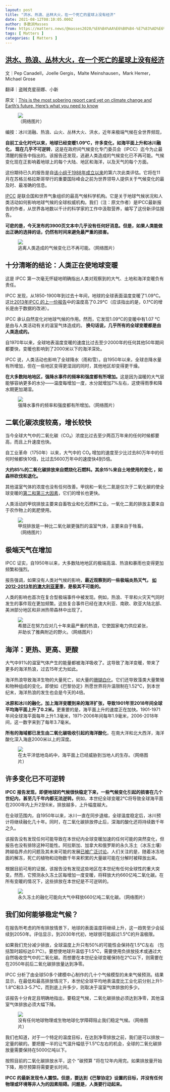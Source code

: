 ```yaml
---
layout: post
title: "洪水、热浪、丛林大火，在一个死亡的星球上没有经济"
date: 2021-08-12T08:10:05.000Z
author: 多数派Masses
from: https://matters.news/@masses2020/%E6%B4%AA%E6%B0%B4-%E7%83%AD%E6%B5%AA-%E4%B8%9B%E6%9E%97%E5%A4%A7%E7%81%AB-%E5%9C%A8%E4%B8%80%E4%B8%AA%E6%AD%BB%E4%BA%A1%E7%9A%84%E6%98%9F%E7%90%83%E4%B8%8A%E6%B2%A1%E6%9C%89%E7%BB%8F%E6%B5%8E-bafyreihkcbvi7x22toevbjlor27tr6ftagcfj7aqxbdura5jpjygznwxni
tags: [ Matters ]
categories: [ Matters ]
---
```

<!--1628755805000-->
[洪水、热浪、丛林大火，在一个死亡的星球上没有经济](https://matters.news/@masses2020/%E6%B4%AA%E6%B0%B4-%E7%83%AD%E6%B5%AA-%E4%B8%9B%E6%9E%97%E5%A4%A7%E7%81%AB-%E5%9C%A8%E4%B8%80%E4%B8%AA%E6%AD%BB%E4%BA%A1%E7%9A%84%E6%98%9F%E7%90%83%E4%B8%8A%E6%B2%A1%E6%9C%89%E7%BB%8F%E6%B5%8E-bafyreihkcbvi7x22toevbjlor27tr6ftagcfj7aqxbdura5jpjygznwxni)
------

<div>
<p>文｜Pep Canadell，Joelle Gergis，Malte Meinshausen，Mark Hemer，Michael Grose</p><p>翻译｜盗贼克星丽娜、小新</p><p>原文｜<a href="https://theconversation.com/this-is-the-most-sobering-report-card-yet-on-climate-change-and-earths-future-heres-what-you-need-to-know-165395" target="_blank">This is the most sobering report card yet on climate change and Earth’s future. Here’s what you need to know</a></p><figure class="image"><img src="https://assets.matters.news/embed/77f18787-6d34-4043-bb4b-3b9754717700.png" data-asset-id="77f18787-6d34-4043-bb4b-3b9754717700" referrerpolicy="no-referrer"><figcaption><span>（网络图片）</span></figcaption></figure><pre class="ql-syntax">编按：冰川消融、热浪、山火、丛林大火、洪水，近年来极端气候在全世界频现，仅7月一个月，极端降雨在欧洲及亚洲导致的山体滑坡和洪水就导致超过900人丧生，北美也正经历着火灾、干旱及其带来的水电供应危机。8月9日，联合国政府间气候变化委员会（IPCC）发布权威报告，驳斥否定气候变暖和认为气候变暖是地球自然周期的论调，明确指出人类活动对全球气候变暖的主要责任。报告同时发出警告，如果人类再不共同面对，继续仅着眼眼前的经济利益、盲目否定气候变化的事实，地球将不可逆转地“死亡”，经济发展也将成为泡影。 该报告由中法科学家共同领衔的来自66个国家的234名科学家团队共同撰写，经过多个阶段的起草、审查、和专家及政府回复和批准，权威性有相当保障。本文转载自Conversation，作者为多名参与IPCC报告的撰写者。</pre><p><strong>自前工业化时代以来，地球已经变暖1.09℃，许多变化，如海平面上升和冰川融化， 现在几乎不可逆转</strong>，这是在政府间气候变化专门委员会（IPCC）迄今为止最清醒的报告中指出的。该报告还发现，逃避人类造成的气候变化已不再可能。气候变化现在正影响着地球上的每个大陆、地区和海洋，以及天气的每个方面。</p><p>这份期待已久的报告是自<a href="https://www.ipcc.ch/about/history/" target="_blank">该小组于1988年成立以来</a>的第六次此类评估。它将在11月在苏格兰格拉斯哥举行的重要国际峰会之前为世界领导人提供关于气候变化的最及时、最准确的信息。</p><p><a href="https://www.ipcc.ch/" target="_blank">IPCC</a> 是联合国和世界气象组织的最高气候科学机构。它是关于地球气候状况和人类活动如何影响地球气候的全球权威机构。我们（注：原文作者）是IPCC最新报告的作者，从世界各地数以千计的科学家的工作中汲取营养，编写了这份新评估报告。</p><p><strong>可悲的是，今天发布的3900页文本中几乎没有任何好消息。但是，如果人类能做出正确的选择的话，仍然有时间来避免最严重的损害。 </strong></p><figure class="image"><img src="https://assets.matters.news/embed/c847ae84-10e2-4174-ae1c-8c308823cfc4.png" data-asset-id="c847ae84-10e2-4174-ae1c-8c308823cfc4" referrerpolicy="no-referrer"><figcaption><span>逃离人类造成的气候变化已不再可能。（网络图片）</span></figcaption></figure><h2>十分清晰的结论：人类正在使地球变暖</h2><p>这是 IPCC 第一次毫无怀疑地明确指出人类对观察到的大气、土地和海洋变暖负有责任。</p><p>IPCC 发现，从1850-1900年到过去十年间，地球的全球表面温度变暖了1.09℃。这比<a href="https://www.ipcc.ch/report/ar5/wg1/" target="_blank">2013年IPCC 的上一份报告</a>中的温度高了0.29℃（应该指出的是，0.1℃的增长是由于数据的改进）。</p><p>IPCC 承认自然变化对地球气候的作用。然而，它发现1.09℃的变暖中有1.07 ℃是由与人类活动有关的温室气体造成的。 <strong>换句话说，几乎所有的全球变暖都是由人类造成的。 </strong></p><p>自1970年以来，全球地表温度变暖的速度比过去至少2000年的任何其他50年期间都要快，变暖也影响到了2000米以下的海洋深处。</p><p>IPCC 说，人类活动也影响了全球降水（雨和雪）。自1950年以来，全球总降水量有所增加，但在一些地区变得更湿润的同时，其他地区却变得更干燥。</p><p><strong>在大多数陆地地区，强降水事件的频率和强度都有所增加。</strong>这是因为温暖的大气层能够容纳更多的水分——温度每增加一度，水分就增加7%左右，这使得雨季和降水期更加潮湿。</p><figure class="image"><img src="https://assets.matters.news/embed/9aeb0e45-2f5e-428e-aa48-f8c190001990.png" data-asset-id="9aeb0e45-2f5e-428e-aa48-f8c190001990" referrerpolicy="no-referrer"><figcaption><span>强降水事件的频率和强度都有所增加。（网络图片）</span></figcaption></figure><h2>二氧化碳浓度较高，增长较快</h2><p>当今全球大气中的二氧化碳（CO₂）浓度比过去至少两百万年来的任何时候都要高，而且上升速度也快。</p><p>自工业革命（1750年）以来，大气中的 CO₂ 增加的速度至少比过去80万年中的任何时候都快10倍，比过去5600万年中的速度快4到5倍。</p><p><strong>大约85%的二氧化碳排放来自燃烧化石燃料。其余15%来自土地使用的变化 ，如森林砍伐和退化。</strong></p><p>其他温室气体的浓度也没有任何改善。甲烷和一氧化二氮是仅次于二氧化碳的使全球变暖的<a href="https://www.globalcarbonproject.org/" target="_blank">第二和第三大因素</a>，它们的增长也更快。</p><p>人类活动的甲烷排放主要来自畜牧业和化石燃料工业。一氧化二氮的排放主要来自于农作物上的氮肥使用。</p><figure class="image"><img src="https://assets.matters.news/embed/59ec584c-8b11-4ecd-8105-311c1f916d33.png" data-asset-id="59ec584c-8b11-4ecd-8105-311c1f916d33" referrerpolicy="no-referrer"><figcaption><span>甲烷排放是一种比二氧化碳更强烈的温室气体，主要来自于牲畜。（网络图片）</span></figcaption></figure><h2>极端天气在增加</h2><p>IPCC 证实，自1950年以来，大多数陆地地区的极端高温、热浪和暴雨也变得更加频繁和强烈。</p><p>报告强调，如果没有人类对气候的影响，<strong>最近观察到的一些极端炎热天气， </strong><a href="http://www.bom.gov.au/climate/updates/articles/a001-summer-heatwave-2013.shtml" target="_blank"><strong>如2012-2013年的澳大利亚夏季</strong></a><strong>，是极其不可能的。</strong></p><p>人类的影响也首次在复合型极端事件中被发现。例如，热浪、干旱和火灾天气同时发生的事件现在更加频繁。这些复合事件已经在澳大利亚、南欧、欧亚大陆北部、美洲部分地区和非洲热带森林中出现了。 </p><figure class="image"><img src="https://assets.matters.news/embed/6bb8d40b-a57a-472c-b830-5ecb890a1cc3.png" data-asset-id="6bb8d40b-a57a-472c-b830-5ecb890a1cc3" referrerpolicy="no-referrer"><figcaption><span>希腊正在努力应对几十年来最严重的热浪，它使国家电力供应紧张，并助长了雅典附近的野火。（网络图片）</span></figcaption></figure><h2>海洋：更热、更高、更酸</h2><p>大气中91%的温室气体产生的能量都被海洋吸收了。这导致了海洋变暖，带来了更多的海洋热浪，过去15年尤为如此。</p><p>海洋热浪导致海洋生物的大量死亡，如大量的<a href="https://theconversation.com/we-just-spent-two-weeks-surveying-the-great-barrier-reef-what-we-saw-was-an-utter-tragedy-135197" target="_blank">珊瑚白化</a>。它们还导致藻类大量繁殖和物种组成的变化。即使如《巴黎协定》所愿世界将升温限制在1.52℃，到本世纪末，海洋热浪的发生也会是今天的4倍。</p><p><strong>冰原和冰川的融化，加上海洋变暖到来的海洋扩张，导致1901年至2018年间全球平均海平面上升了0.2米。</strong>更重要的是，海平面上升的速度正在加快。1901-1971年间全球海平面每年上升1.3毫米，1971-2006年间每年1.9毫米，2006-2018年间，这一数字来到了每年3.7毫米。</p><p><strong>所有的海域都已发生由二氧化碳吸收引起的海洋酸化</strong>，在南大洋和北大西洋，海洋酸化深入海底2000米以上的深度。 </p><figure class="image"><img src="https://assets.matters.news/embed/ce0d1ed6-e604-4886-ba87-26c6ba9fde90.png" data-asset-id="ce0d1ed6-e604-4886-ba87-26c6ba9fde90" referrerpolicy="no-referrer"><figcaption><span>在太平洋低地岛屿中，海平面上已经威胁到当地人的生存。（网络图片）</span></figcaption></figure><h2>许多变化已不可逆转</h2><p><strong>IPCC 报告发现，即便地球的气候很快稳定下来，一些气候变化引起的损害在几个世纪内，甚至几千年内都无法逆转。</strong>例如，本世纪全球变暖2℃将导致全球海平面在2000年内上升2至6米，排放越多，上升幅度越大。</p><p>在全球范围内，自1950年以来，冰川一直在同步退缩，全球温度稳定后，冰川预计将继续融化几十年。同时，在二氧化碳排放停止后，深海的酸化还将持续数千年之久。</p><p>该报告没有发现任何可能导致在本世纪内全球变暖加速的任何可能的突然变化，但报告也没有排除这种可能性。阿拉斯加、加拿大和俄罗斯的永久冻土（冰冻土壤）跨越临界点的问题及其未来可能的发展<a href="https://www.carbonbrief.org/guest-post-the-irreversible-emissions-of-a-permafrost-tipping-point?utm_source=web&utm_medium=referal&utm_campaign=TPContentBox" target="_blank">已被广泛讨论</a>。人们关注的是，随着冰冻地面的解冻，死亡的植物和动物数千年来积累的大量碳可能在分解时被释放出来。</p><p>根据目前可用的证据，该报告没有发现这些地区在本世纪有任何全球性的重大突变。然而，它预测永久冻土区每增加一度变暖，将释放大约660亿吨二氧化碳。在所有变暖的情况下，这些排放在本世纪是不可逆转的。</p><figure class="image"><img src="https://assets.matters.news/embed/0aa90c8d-0fed-44b0-9200-ede25126ae49.png" data-asset-id="0aa90c8d-0fed-44b0-9200-ede25126ae49" referrerpolicy="no-referrer"><figcaption><span>永久冻土的融化可能向大气中释放660亿吨二氧化碳。（网络图片）</span></figcaption></figure><h2>我们如何能够稳定气候？</h2><p>在报告所考虑的所有排放情景下，地球的表面温度将继续上升，这一趋势至少会延续到2050年。评估显示，到2030年代初，地球很可能超过1.5℃的升温极限。</p><p>如果我们充分减少排放，全球温度上升只有50%的可能性会保持在1.5℃左右 （包括暂时超标达0.1℃）。要想使地球升温低于1.5℃，需要使用负排放技术或通过大自然吸收空气中的二氧化碳。而想要在本世纪全球变暖保持在2℃以下，则需要在在2050年前后二氧化碳排放量达到净零。</p><p>IPCC 分析了由全球50多个建模中心制作的几十个气候模型的未来气候预测。结果显示，在最低和最高排放情况下，本世纪全球平均地表温度比工业化前分别上升1-1.8℃和3.3-5.7℃，而到底上升多少，则取决于温室气体排放的多少。 </p><p>该报告十分肯定且明确地指出，要稳定气候，二氧化碳排放必须达到净零，其他温室气体排放必须大幅下降。</p><figure class="image"><img src="https://assets.matters.news/embed/90857bd2-b218-4603-84cb-a3928f9cd11d.png" data-asset-id="90857bd2-b218-4603-84cb-a3928f9cd11d" referrerpolicy="no-referrer"><figcaption><span>没有任何地球物理或生物地球化学障碍阻止我们稳定气候。（网络图片）</span></figcaption></figure><p>我们也知道，对于一个特定的温度目标，在达到净零排放之前，我们是可以排放一定量的碳的。要把握一半的让气温升幅低于1.5℃左右的机会，全球的二氧化碳排放量需要保持在5000亿吨以下。</p><p>按照目前的二氧化碳排放水平，这个 "碳预算 "将在12年内用完。如果排放量开始下降，用尽预算将需要更长时间。</p><p><strong>IPCC 的最新发现令人震惊。但是，要达到《巴黎协定》设置的目标，并没有任何物理或环境等非人为的因素阻碍。问题是，人类要行动起来。</strong></p>
</div>
